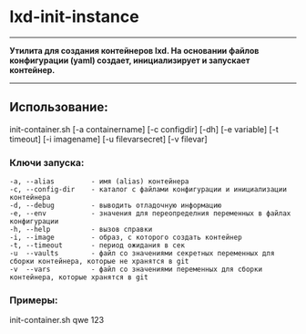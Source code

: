 # lxd-init-instance
***
**Утилита для создания контейнеров lxd. На основании файлов конфигурации (yaml) создает,
инициализирует и запускает контейнер.**
***


## Использование:
init-container.sh [-a containername] [-c configdir]
[-dh] [-e variable] [-t timeout] [-i imagename]
[-u filevarsecret] [-v filevar]

### Ключи запуска:
    -a, --alias         - имя (alias) контейнера
    -c, --config-dir    - каталог с файлами конфигурации и инициализации контейнера
    -d, --debug         - выводить отладочную информацию
    -e, --env           - значения для переопределния переменных в файлах конфигурации
    -h, --help          - вызов справки
    -i, --image         - образ, с которого создать контейнер 
    -t, --timeout       - период ожидания в сек
    -u  --vaults        - файл со значениями секретных переменных для сборки контейнера, которые не хранятся в git
    -v  --vars          - файл со значениями переменных для сборки контейнера, которые хранятся в git

### Примеры:
init-container.sh
qwe
123
